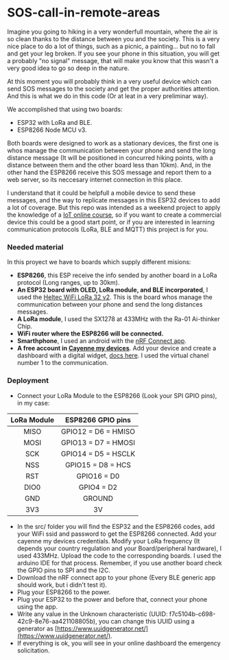 # SOS-call-in-remote-areas

Imagine you going to hiking in a very wonderfull mountain, where the air is so clean thanks to the distance between you and the society. This is a very nice place to do a lot of things, such as a picnic, a painting... but no to fall and get your leg broken. If you see your phone in this situation, you will get a probably "no signal" message, that will make you know that this wasn't a very good idea to go so deep in the nature. 

At this moment you will probably think in a very useful device which can send SOS messages to the society and get the proper authorities attention. And this is what we do in this code (Or at leat in a very preliminar way).

We accomplished that using two boards:
- ESP32 with LoRa and BLE.
- ESP8266 Node MCU v3.

Both boards were designed to work as a stationary devices, the first one is whos manage the communication between your phone and send the long distance message (It will be positioned in concurred hiking points, with a distance between them and the other board less than 10km). And, in the other hand the ESP8266 receive this SOS message and report them to a web server, so its neccesary internet connection in this place.

I understand that it could be helpfull a mobile device to send these messages, and the way to replicate messages in this ESP32 devices to add a lot of coverage. But this repo was intended as a weekend project to apply the knowledge of a [IoT online course](https://platzi.com/cursos/iot-protocolos/), so if you want to create a commercial device this could be a good start point, or if you are interested in learning communication protocols (LoRa, BLE and MQTT) this project is for you.


### Needed material
In this proyect we have to boards which supply different misions:
- **ESP8266**, this ESP receive the info sended by another board in a LoRa protocol (Long ranges, up to 30km).
- **An ESP32 board with OLED, LoRa module, and BLE incorporated**, I used the [Heltec WiFi LoRa 32 v2](https://heltec.org/project/wifi-lora-32/ "Heltec WiFi LoRa 32 v2"). This is the board whos manage the communication between your phone and send the long distances messages.
- **A LoRa module**, I used the SX1278 at 433MHz with the Ra-01 Ai-thinker Chip.
- **WiFi router where the ESP8266 will be connected.**
- **Smarthphone**, I used an android with the [nRF Connect app](https://play.google.com/store/apps/details?id=no.nordicsemi.android.mcp&hl=es_CO&gl=US).
- **A free account in [Cayenne my devices](https://accounts.mydevices.com/)**. Add your device and create a dashboard with a digital widget, [docs here](https://developers.mydevices.com/cayenne/docs/getting-started/). I used the virtual chanel number 1 to the communication.

### Deployment
- Connect your LoRa Module to the ESP8266 (Look your SPI GPIO pins), in my case:

| LoRa Module | ESP8266 GPIO pins |
|:-------------:|:-------------:|
| MISO | GPIO12 = D6 = HMISO |
| MOSI | GPIO13 = D7 = HMOSI |
| SCK | GPIO14 = D5 = HSCLK |
| NSS | GPIO15 = D8 = HCS |
| RST | GPIO16 = D0 |
| DIO0 | GPIO4 = D2 |
| GND | GROUND |
| 3V3 | 3V |

- In the src/ folder you will find the ESP32 and the ESP8266 codes, add your WiFi ssid and password to get the ESP8266 connected. Add your cayenne my devices credentials. Modify your LoRa frequency (It depends your country regulation and your Board/peripheral hardware), I used 433MHz. Upload the code to the corresponding boards. I used the arduino IDE for that process. Remember, if you use another board check the GPIO pins to SPI and the I2C.
- Download the nRF connect app to your phone (Every BLE generic app should work, but i didn't test it).
- Plug your ESP8266 to the power.
- Plug your ESP32 to the power and before that, connect your phone using the app.
- Write any value in the Unknown characteristic (UUID: f7c5104b-c698-42c9-8e76-aa421108805b), you can change this UUID using a generator as [https://www.uuidgenerator.net/](https://www.uuidgenerator.net/).
- If everything is ok, you will see in your online dashboard the emergency solicitation.
